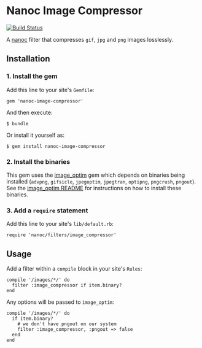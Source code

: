 # Nanoc Image Compressor

[![Build Status](https://secure.travis-ci.org/jingoro/nanoc-image-compressor.png?branch=master)](http://travis-ci.org/jingoro/nanoc-image-compressor)

A [nanoc](http://nanoc.stoneship.org/) filter that compresses `gif`, `jpg` and `png` images losslessly.

## Installation

### 1. Install the gem

Add this line to your site's `Gemfile`:

    gem 'nanoc-image-compressor'

And then execute:

    $ bundle

Or install it yourself as:

    $ gem install nanoc-image-compressor

### 2. Install the binaries

This gem uses the [image\_optim](https://github.com/toy/image_optim)
gem which depends on binaries being installed (`advpng`, `gifsicle`, `jpegoptim`, `jpegtran`,
`optipng`, `pngcrush`, `pngout`). See the [image\_optim README](https://github.com/toy/image_optim)
for instructions on how to install these binaries.

### 3. Add a `require` statement

Add this line to your site's `lib/default.rb`:

    require 'nanoc/filters/image_compressor'

## Usage

Add a filter within a `compile` block in your site's `Rules`:

    compile '/images/*/' do
      filter :image_compressor if item.binary?
    end

Any options will be passed to `image_optim`:

    compile '/images/*/' do
      if item.binary?
        # we don't have pngout on our system
        filter :image_compressor, :pngout => false
      end
    end
